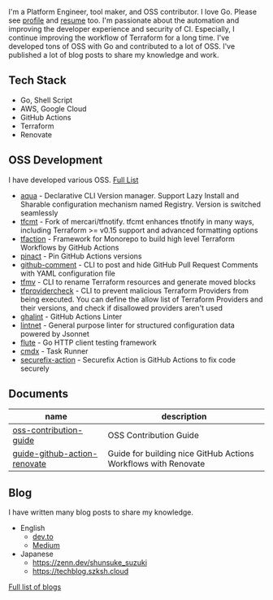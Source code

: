 I'm a Platform Engineer, tool maker, and OSS contributor. I love Go. Please see [profile](https://suzuki-shunsuke.github.io/profile/) and [resume](https://github.com/suzuki-shunsuke/resume) too.
I'm passionate about the automation and improving the developer experience and security of CI.
Especially, I continue improving the workflow of Terraform for a long time.
I've developed tons of OSS with Go and contributed to a lot of OSS.
I've published a lot of blog posts to share my knowledge and work.

## Tech Stack

- Go, Shell Script
- AWS, Google Cloud
- GitHub Actions
- Terraform
- Renovate

## OSS Development

I have developed various OSS. [Full List](https://suzuki-shunsuke.github.io/profile/oss-development)

- [aqua](https://github.com/aquaproj/aqua) - Declarative CLI Version manager. Support Lazy Install and Sharable configuration mechanism named Registry. Version is switched seamlessly
- [tfcmt](https://github.com/suzuki-shunsuke/tfcmt) - Fork of mercari/tfnotify. tfcmt enhances tfnotify in many ways, including Terraform >= v0.15 support and advanced formatting options
- [tfaction](https://github.com/suzuki-shunsuke/tfaction) - Framework for Monorepo to build high level Terraform Workflows by GitHub Actions
- [pinact](https://github.com/suzuki-shunsuke/pinact) - Pin GitHub Actions versions
- [github-comment](https://github.com/suzuki-shunsuke/github-comment) - CLI to post and hide GitHub Pull Request Comments with YAML configuration file
- [tfmv](https://github.com/suzuki-shunsuke/tfmv) - CLI to rename Terraform resources and generate moved blocks
- [tfprovidercheck](https://github.com/suzuki-shunsuke/tfprovidercheck) - CLI to prevent malicious Terraform Providers from being executed. You can define the allow list of Terraform Providers and their versions, and check if disallowed providers aren't used
- [ghalint](https://github.com/suzuki-shunsuke/ghalint) - GitHub Actions Linter
- [lintnet](https://lintnet.github.io/) - General purpose linter for structured configuration data powered by Jsonnet
- [flute](https://github.com/suzuki-shunsuke/flute) - Go HTTP client testing framework
- [cmdx](https://github.com/suzuki-shunsuke/cmdx) - Task Runner
- [securefix-action](https://github.com/securefix-action/action) - Securefix Action is GitHub Actions to fix code securely

## Documents

name | description
--- | ---
[oss-contribution-guide](https://github.com/suzuki-shunsuke/oss-contribution-guide) | OSS Contribution Guide
[guide-github-action-renovate](https://suzuki-shunsuke.github.io/guide-github-action-renovate/) | Guide for building nice GitHub Actions Workflows with Renovate

## Blog

I have written many blog posts to share my knowledge.

- English
  - [dev.to](https://dev.to/suzukishunsuke)
  - [Medium](https://medium.com/@suzuki.shunsuke.1989)
- Japanese
  - https://zenn.dev/shunsuke_suzuki
  - https://techblog.szksh.cloud

[Full list of blogs](https://suzuki-shunsuke.github.io/profile/blog)
